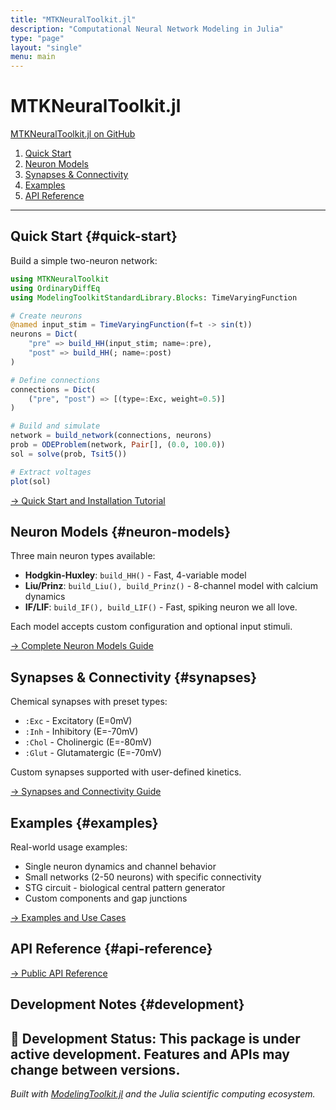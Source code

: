 ```yaml
---
title: "MTKNeuralToolkit.jl"
description: "Computational Neural Network Modeling in Julia"
type: "page"
layout: "single"
menu: main
---
```


# MTKNeuralToolkit.jl

[MTKNeuralToolkit.jl on GitHub](https://github.com/your-repo/MTKNeuralToolkit.jl)

1. [Quick Start](#quick-start)
2. [Neuron Models](#neuron-models)
3. [Synapses & Connectivity](#synapses)
4. [Examples](#examples)
5. [API Reference](#api-reference)

---


## Quick Start {#quick-start}

Build a simple two-neuron network:

```julia
using MTKNeuralToolkit
using OrdinaryDiffEq
using ModelingToolkitStandardLibrary.Blocks: TimeVaryingFunction

# Create neurons
@named input_stim = TimeVaryingFunction(f=t -> sin(t))
neurons = Dict(
    "pre" => build_HH(input_stim; name=:pre),
    "post" => build_HH(; name=:post)
)

# Define connections
connections = Dict(
    ("pre", "post") => [(type=:Exc, weight=0.5)]
)

# Build and simulate
network = build_network(connections, neurons)
prob = ODEProblem(network, Pair[], (0.0, 100.0))
sol = solve(prob, Tsit5())

# Extract voltages
plot(sol)
```

[→ Quick Start and Installation Tutorial](./quick_start/)

## Neuron Models {#neuron-models}

Three main neuron types available:

- **Hodgkin-Huxley**: `build_HH()` - Fast, 4-variable model
- **Liu/Prinz**: `build_Liu(), build_Prinz()` - 8-channel model with calcium dynamics  
- **IF/LIF**: `build_IF(), build_LIF()` - Fast, spiking neuron we all love.

Each model accepts custom configuration and optional input stimuli.

[→ Complete Neuron Models Guide](./neuron_models/)

## Synapses & Connectivity {#synapses}

Chemical synapses with preset types:

- `:Exc` - Excitatory (E=0mV)
- `:Inh` - Inhibitory (E=-70mV)
- `:Chol` - Cholinergic (E=-80mV)
- `:Glut` - Glutamatergic (E=-70mV)

Custom synapses supported with user-defined kinetics.

[→ Synapses and Connectivity Guide](./synapses/)

## Examples {#examples}

Real-world usage examples:

- Single neuron dynamics and channel behavior
- Small networks (2-50 neurons) with specific connectivity
- STG circuit - biological central pattern generator
- Custom components and gap junctions

[→ Examples and Use Cases](./examples/)

## API Reference {#api-reference}


[→ Public API Reference](./api_public/)  

## Development Notes {#development}

🚧 **Development Status**: This package is under active development. Features and APIs may change between versions.
---

*Built with [ModelingToolkit.jl](https://github.com/SciML/ModelingToolkit.jl) and the Julia scientific computing ecosystem.*
